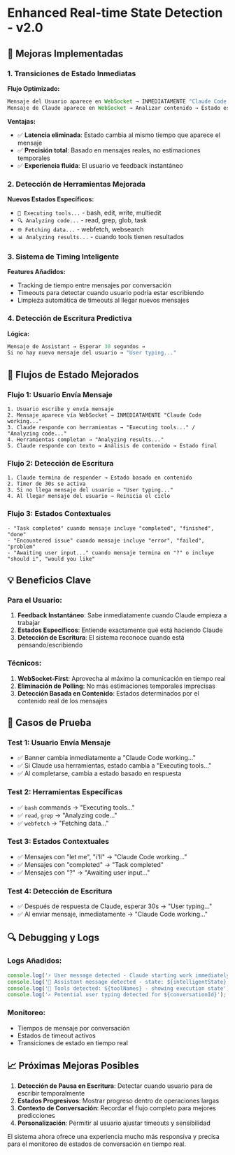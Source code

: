 # Enhanced Real-time State Detection - v2.0

## 🚀 Mejoras Implementadas

### 1. **Transiciones de Estado Inmediatas**

**Flujo Optimizado:**
```javascript
Mensaje del Usuario aparece en WebSocket → INMEDIATAMENTE "Claude Code working..."
Mensaje de Claude aparece en WebSocket → Analizar contenido → Estado específico
```

**Ventajas:**
- ✅ **Latencia eliminada**: Estado cambia al mismo tiempo que aparece el mensaje
- ✅ **Precisión total**: Basado en mensajes reales, no estimaciones temporales
- ✅ **Experiencia fluida**: El usuario ve feedback instantáneo

### 2. **Detección de Herramientas Mejorada**

**Nuevos Estados Específicos:**
- `🔧 Executing tools...` - bash, edit, write, multiedit
- `🔍 Analyzing code...` - read, grep, glob, task  
- `🌐 Fetching data...` - webfetch, websearch
- `📊 Analyzing results...` - cuando tools tienen resultados

### 3. **Sistema de Timing Inteligente**

**Features Añadidos:**
- Tracking de tiempo entre mensajes por conversación
- Timeouts para detectar cuando usuario podría estar escribiendo
- Limpieza automática de timeouts al llegar nuevos mensajes

### 4. **Detección de Escritura Predictiva**

**Lógica:**
```javascript
Mensaje de Assistant → Esperar 30 segundos → 
Si no hay nuevo mensaje del usuario → "User typing..."
```

## 🔄 Flujos de Estado Mejorados

### Flujo 1: Usuario Envía Mensaje
```
1. Usuario escribe y envía mensaje
2. Mensaje aparece vía WebSocket → INMEDIATAMENTE "Claude Code working..."
3. Claude responde con herramientas → "Executing tools..." / "Analyzing code..."
4. Herramientas completan → "Analyzing results..."
5. Claude responde con texto → Análisis de contenido → Estado final
```

### Flujo 2: Detección de Escritura
```
1. Claude termina de responder → Estado basado en contenido
2. Timer de 30s se activa
3. Si no llega mensaje del usuario → "User typing..."
4. Al llegar mensaje del usuario → Reinicia el ciclo
```

### Flujo 3: Estados Contextuales
```
- "Task completed" cuando mensaje incluye "completed", "finished", "done"
- "Encountered issue" cuando mensaje incluye "error", "failed", "problem"  
- "Awaiting user input..." cuando mensaje termina en "?" o incluye "should i", "would you like"
```

## 💡 Beneficios Clave

### Para el Usuario:
1. **Feedback Instantáneo**: Sabe inmediatamente cuando Claude empieza a trabajar
2. **Estados Específicos**: Entiende exactamente qué está haciendo Claude
3. **Detección de Escritura**: El sistema reconoce cuando está pensando/escribiendo

### Técnicos:
1. **WebSocket-First**: Aprovecha al máximo la comunicación en tiempo real
2. **Eliminación de Polling**: No más estimaciones temporales imprecisas
3. **Detección Basada en Contenido**: Estados determinados por el contenido real de los mensajes

## 🧪 Casos de Prueba

### Test 1: Usuario Envía Mensaje
- ✅ Banner cambia inmediatamente a "Claude Code working..."
- ✅ Si Claude usa herramientas, estado cambia a "Executing tools..."
- ✅ Al completarse, cambia a estado basado en respuesta

### Test 2: Herramientas Específicas  
- ✅ `bash` commands → "Executing tools..."
- ✅ `read`, `grep` → "Analyzing code..."
- ✅ `webfetch` → "Fetching data..."

### Test 3: Estados Contextuales
- ✅ Mensajes con "let me", "i'll" → "Claude Code working..."
- ✅ Mensajes con "completed" → "Task completed"
- ✅ Mensajes con "?" → "Awaiting user input..."

### Test 4: Detección de Escritura
- ✅ Después de respuesta de Claude, esperar 30s → "User typing..."
- ✅ Al enviar mensaje, inmediatamente → "Claude Code working..."

## 🔍 Debugging y Logs

### Logs Añadidos:
```javascript
console.log('⚡ User message detected - Claude starting work immediately');
console.log('🤖 Assistant message detected - state: ${intelligentState}');
console.log('🔧 Tools detected: ${toolNames} - showing execution state');
console.log('✍️ Potential user typing detected for ${conversationId}');
```

### Monitoreo:
- Tiempos de mensaje por conversación
- Estados de timeout activos
- Transiciones de estado en tiempo real

## 📈 Próximas Mejoras Posibles

1. **Detección de Pausa en Escritura**: Detectar cuando usuario para de escribir temporalmente
2. **Estados Progresivos**: Mostrar progreso dentro de operaciones largas
3. **Contexto de Conversación**: Recordar el flujo completo para mejores predicciones
4. **Personalización**: Permitir al usuario ajustar timeouts y sensibilidad

El sistema ahora ofrece una experiencia mucho más responsiva y precisa para el monitoreo de estados de conversación en tiempo real.
